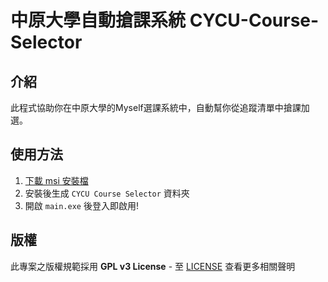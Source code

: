 # 中原大學自動搶課系統 CYCU-Course-Selector

## 介紹
此程式協助你在中原大學的Myself選課系統中，自動幫你從追蹤清單中搶課加選。
## 使用方法

1. [下載 msi 安裝檔]((https://github.com/MO7YW4NG/CYCU-Course-Selector/releases))
2. 安裝後生成 `CYCU Course Selector` 資料夾
3. 開啟 `main.exe` 後登入即啟用!

## 版權
此專案之版權規範採用 **GPL v3 License** - 至 [LICENSE](LICENSE) 查看更多相關聲明
